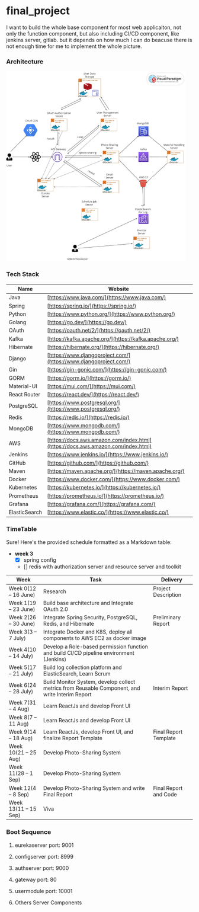 # final_project
I want to build the whole base component for most web applicaiton, not only the function component, but also including
CI/CD component, like jenkins server, gitlab. but it depends on how much I can do beacuse there is not enough time for
me to implement the whole picture.
### Architecture
<img src="docs/architecture.jpg" alt="Alt Text" style="zoom:50%;" />

### Tech Stack

| Name           | Website                                  |
|----------------|------------------------------------------|
| Java           | [https://www.java.com/](https://www.java.com/)             |
| Spring         | [https://spring.io/](https://spring.io/)                     |
| Python         | [https://www.python.org/](https://www.python.org/)           |
| Golang         | [https://go.dev/](https://go.dev/)                           |
| OAuth          | [https://oauth.net/2/](https://oauth.net/2/)                 |
| Kafka          | [https://kafka.apache.org/](https://kafka.apache.org/)       |
| Hibernate      | [https://hibernate.org/](https://hibernate.org/)             |
| Django         | [https://www.djangoproject.com/](https://www.djangoproject.com/) |
| Gin            | [https://gin-gonic.com/](https://gin-gonic.com/)             |
| GORM           | [https://gorm.io/](https://gorm.io/)                         |
| Material-UI    | [https://mui.com/](https://mui.com/)                         |
| React Router   | [https://react.dev/](https://react.dev/)                     |
| PostgreSQL     | [https://www.postgresql.org/](https://www.postgresql.org/)   |
| Redis          | [https://redis.io/](https://redis.io/)                       |
| MongoDB        | [https://www.mongodb.com/](https://www.mongodb.com/)         |
| AWS            | [https://docs.aws.amazon.com/index.html](https://docs.aws.amazon.com/index.html) |
| Jenkins        | [https://www.jenkins.io/](https://www.jenkins.io/)           |
| GitHub         | [https://github.com/](https://github.com/)                   |
| Maven          | [https://maven.apache.org/](https://maven.apache.org/)       |
| Docker         | [https://www.docker.com/](https://www.docker.com/)           |
| Kubernetes     | [https://kubernetes.io/](https://kubernetes.io/)             |
| Prometheus     | [https://prometheus.io/](https://prometheus.io/)             |
| Grafana        | [https://grafana.com/](https://grafana.com/)                 |
| ElasticSearch  | [https://www.elastic.co/](https://www.elastic.co/)           |

### TimeTable
Sure! Here's the provided schedule formatted as a Markdown table:
- **week 3**
    - [x] spring config
    - [] redis with authorization server and resource server and toolkit

| Week         | Task                                                  | Delivery                       |
|--------------|-------------------------------------------------------|--------------------------------|
| Week 0(12  – 16 June)| Research                                              | Project Description            |
| Week 1(19  – 23 June)| Build base architecture and Integrate OAuth 2.0        |                                |
| Week 2(26  – 30 June)| Integrate Spring Security, PostgreSQL, Redis, and Hibernate | Preliminary Report        |
| Week 3(3  – 7 July)| Integrate Docker and K8S, deploy all components to AWS EC2 as docker image |                                |
| Week 4(10  – 14 July)| Develop a Role-based permission function and build CI/CD pipeline environment (Jenkins) |                                |
| Week 5(17  – 21 July)| Build log collection platform and ElasticSearch, Learn Scrum |                                |
| Week 6(24  – 28 July)| Build Monitor System, develop collect metrics from Reusable Component, and write Interim Report | Interim Report         |
| Week 7(31  – 4 Aug)| Learn ReactJs and develop Front UI                     |                                |
| Week 8(7  – 11 Aug)| Learn ReactJs and develop Front UI                     |                                |
| Week 9(14  – 18 Aug)| Learn ReactJs, develop Front UI, and finalize Report Template | Final Report Template   |
| Week 10(21  – 25 Aug)| Develop Photo-Sharing System                           |                                |
| Week 11(28  – 1 Sep)| Develop Photo-Sharing System                           |                                |
| Week 12(4  – 8 Sep)| Develop Photo-Sharing System and write Final Report     | Final Report and Code          |
| Week 13(11  – 15 Sep)| Viva                                                  |                                |

### Boot Sequence
1. eurekaserver port: 9001

2. configserver port: 8999

3. authserver port: 9000

4. gateway port: 80

4. usermodule port: 10001

5. Others Server Components